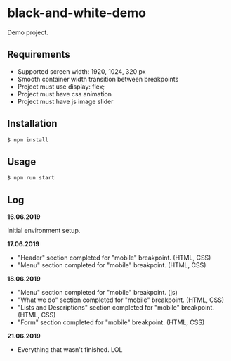 # black-and-white-demo
Demo project.

## Requirements

- Supported screen width: 1920, 1024, 320 px
- Smooth container width transition between breakpoints
- Project must use display: flex;
- Project must have css animation
- Project must have js image slider

## Installation

```sh
$ npm install
```
## Usage

```sh
$ npm run start
```

## Log

__16.06.2019__

Initial environment setup. 

__17.06.2019__

- "Header" section completed for "mobile" breakpoint. (HTML, CSS)
- "Menu" section completed for "mobile" breakpoint. (HTML, CSS)

__18.06.2019__

- "Menu" section completed for "mobile" breakpoint. (js)
- "What we do" section completed for "mobile" breakpoint. (HTML, CSS)
- "Lists and Descriptions" section completed for "mobile" breakpoint. (HTML, CSS)
- "Form" section completed for "mobile" breakpoint. (HTML, CSS)

__21.06.2019__

- Everything that wasn't finished. LOL

